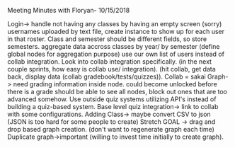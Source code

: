 Meeting Minutes with Floryan- 10/15/2018

Login-> 
	handle not having any classes by having an empty screen (sorry)
	usernames uploaded by text file, create instance to show up for each user in that roster.
	Class and semester should be different fields, so store semesters.
	aggregate data accross classes by year/ by semester (define global nodes for aggregation purpose)
	use our own list of users instead of collab integration.
	Look into collab integration specifically. (in the next couple sprints, how easy is collab use/ integration).
	(hit collab, get data back, display data (collab gradebook/tests/quizzes)).
	Collab = sakai
Graph-> 
	need grading information inside node.
	could become unlocked before there is a grade 
	should be able to see all nodes, block out ones that are too advanced somehow.
	Use outside quiz systems utilizing API's instead of building a quiz-based system.
	Base level quiz integration-> link to collab with some configurations.
Adding Class-> 
	maybe convert CSV to json (JSON is too hard for some people to create)
	Stretch GOAL -> drag and drop based graph creation. (don't want to regenerate graph each time)
	Duplicate graph->important (willing to invest time initially to create graph).
